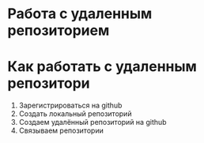 # Работа с удаленным  репозиторием



# Как работать с удаленным репозитори
1. Зарегистрироваться на github
2. Создать локальный репозиторий
3. Создаем удалённый репозиторий на github
4. Связываем репозитории
